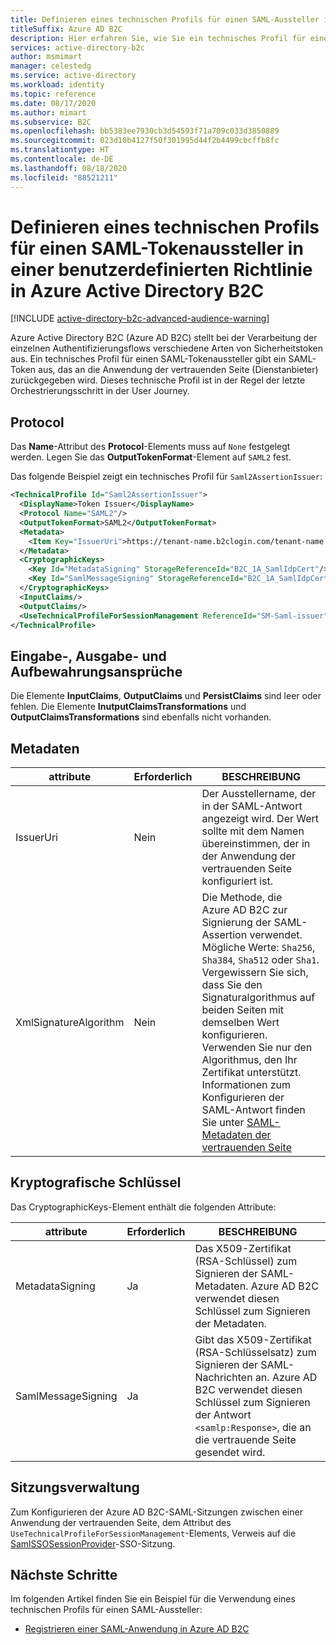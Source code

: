 ```yaml
---
title: Definieren eines technischen Profils für einen SAML-Aussteller in einer benutzerdefinierten Richtlinie
titleSuffix: Azure AD B2C
description: Hier erfahren Sie, wie Sie ein technisches Profil für einen SAML-Tokenaussteller (Security Assertion Markup Language) in einer benutzerdefinierten Richtlinie in Azure Active Directory B2C definieren.
services: active-directory-b2c
author: msmimart
manager: celestedg
ms.service: active-directory
ms.workload: identity
ms.topic: reference
ms.date: 08/17/2020
ms.author: mimart
ms.subservice: B2C
ms.openlocfilehash: bb5383ee7930cb3d54593f71a709c033d3850889
ms.sourcegitcommit: 023d10b4127f50f301995d44f2b4499cbcffb8fc
ms.translationtype: HT
ms.contentlocale: de-DE
ms.lasthandoff: 08/18/2020
ms.locfileid: "88521211"
---
```

# <a name="define-a-technical-profile-for-a-saml-token-issuer-in-an-azure-active-directory-b2c-custom-policy"></a>Definieren eines technischen Profils für einen SAML-Tokenaussteller in einer benutzerdefinierten Richtlinie in Azure Active Directory B2C

[!INCLUDE [active-directory-b2c-advanced-audience-warning](../../includes/active-directory-b2c-advanced-audience-warning.md)]

Azure Active Directory B2C (Azure AD B2C) stellt bei der Verarbeitung der einzelnen Authentifizierungsflows verschiedene Arten von Sicherheitstoken aus. Ein technisches Profil für einen SAML-Tokenaussteller gibt ein SAML-Token aus, das an die Anwendung der vertrauenden Seite (Dienstanbieter) zurückgegeben wird. Dieses technische Profil ist in der Regel der letzte Orchestrierungsschritt in der User Journey.

## <a name="protocol"></a>Protocol

Das **Name**-Attribut des **Protocol**-Elements muss auf `None` festgelegt werden. Legen Sie das **OutputTokenFormat**-Element auf `SAML2` fest.

Das folgende Beispiel zeigt ein technisches Profil für `Saml2AssertionIssuer`:

```xml
<TechnicalProfile Id="Saml2AssertionIssuer">
  <DisplayName>Token Issuer</DisplayName>
  <Protocol Name="SAML2"/>
  <OutputTokenFormat>SAML2</OutputTokenFormat>
  <Metadata>
    <Item Key="IssuerUri">https://tenant-name.b2clogin.com/tenant-name.onmicrosoft.com/B2C_1A_signup_signin_SAML</Item>
  </Metadata>
  <CryptographicKeys>
    <Key Id="MetadataSigning" StorageReferenceId="B2C_1A_SamlIdpCert"/>
    <Key Id="SamlMessageSigning" StorageReferenceId="B2C_1A_SamlIdpCert"/>
  </CryptographicKeys>
  <InputClaims/>
  <OutputClaims/>
  <UseTechnicalProfileForSessionManagement ReferenceId="SM-Saml-issuer"/>
</TechnicalProfile>
```

## <a name="input-output-and-persist-claims"></a>Eingabe-, Ausgabe- und Aufbewahrungsansprüche

Die Elemente **InputClaims**, **OutputClaims** und **PersistClaims** sind leer oder fehlen. Die Elemente **InutputClaimsTransformations** und **OutputClaimsTransformations** sind ebenfalls nicht vorhanden.

## <a name="metadata"></a>Metadaten

| attribute | Erforderlich | BESCHREIBUNG |
| --------- | -------- | ----------- |
| IssuerUri | Nein | Der Ausstellername, der in der SAML-Antwort angezeigt wird. Der Wert sollte mit dem Namen übereinstimmen, der in der Anwendung der vertrauenden Seite konfiguriert ist. |
| XmlSignatureAlgorithm | Nein | Die Methode, die Azure AD B2C zur Signierung der SAML-Assertion verwendet. Mögliche Werte: `Sha256`, `Sha384`, `Sha512` oder `Sha1`. Vergewissern Sie sich, dass Sie den Signaturalgorithmus auf beiden Seiten mit demselben Wert konfigurieren. Verwenden Sie nur den Algorithmus, den Ihr Zertifikat unterstützt. Informationen zum Konfigurieren der SAML-Antwort finden Sie unter [SAML-Metadaten der vertrauenden Seite](relyingparty.md#metadata)|

## <a name="cryptographic-keys"></a>Kryptografische Schlüssel

Das CryptographicKeys-Element enthält die folgenden Attribute:

| attribute | Erforderlich | BESCHREIBUNG |
| --------- | -------- | ----------- |
| MetadataSigning | Ja | Das X509-Zertifikat (RSA-Schlüssel) zum Signieren der SAML-Metadaten. Azure AD B2C verwendet diesen Schlüssel zum Signieren der Metadaten. |
| SamlMessageSigning| Ja| Gibt das X509-Zertifikat (RSA-Schlüsselsatz) zum Signieren der SAML-Nachrichten an. Azure AD B2C verwendet diesen Schlüssel zum Signieren der Antwort `<samlp:Response>`, die an die vertrauende Seite gesendet wird.|

## <a name="session-management"></a>Sitzungsverwaltung

Zum Konfigurieren der Azure AD B2C-SAML-Sitzungen zwischen einer Anwendung der vertrauenden Seite, dem Attribut des `UseTechnicalProfileForSessionManagement`-Elements, Verweis auf die [SamlSSOSessionProvider](custom-policy-reference-sso.md#samlssosessionprovider)-SSO-Sitzung.

## <a name="next-steps"></a>Nächste Schritte

Im folgenden Artikel finden Sie ein Beispiel für die Verwendung eines technischen Profils für einen SAML-Aussteller:

- [Registrieren einer SAML-Anwendung in Azure AD B2C](connect-with-saml-service-providers.md)

